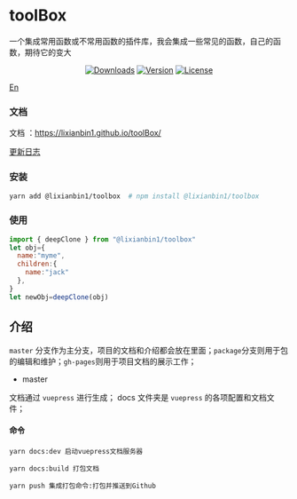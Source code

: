 # toolBox

一个集成常用函数或不常用函数的插件库，我会集成一些常见的函数，自己的函数，期待它的变大

<p align="center">
  <a href="https://npmcharts.com/compare/@lixianbin1/toolbox?minimal=true"><img src="https://img.shields.io/npm/dm/@lixianbin1/toolbox.svg?sanitize=true" alt="Downloads"></a>
  <a href="https://www.npmjs.com/package/@lixianbin1/toolbox"><img src="https://img.shields.io/npm/v/@lixianbin1/toolbox.svg?sanitize=true" alt="Version"></a>
  <a href="https://www.npmjs.com/package/@lixianbin1/toolbox"><img src="https://img.shields.io/npm/l/@lixianbin1/toolbox.svg?sanitize=true" alt="License"></a>
</p>

[En](./README_en.md) 

### 文档

文档 ：https://lixianbin1.github.io/toolBox/

[更新日志](./log/README_zh-cn.md)

### 安装

```sh
yarn add @lixianbin1/toolbox  # npm install @lixianbin1/toolbox
```

### 使用

```js
import { deepClone } from "@lixianbin1/toolbox"
let obj={
  name:"myme",
  children:{
    name:"jack"
  },
}
let newObj=deepClone(obj)
```

## 介绍

`master` 分支作为主分支，项目的文档和介绍都会放在里面；`package`分支则用于包的编辑和维护；`gh-pages`则用于项目文档的展示工作；

- master

文档通过 `vuepress` 进行生成； docs 文件夹是 `vuepress` 的各项配置和文档文件；

#### 命令

```
yarn docs:dev 启动vuepress文档服务器

yarn docs:build 打包文档

yarn push 集成打包命令:打包并推送到Github
```
